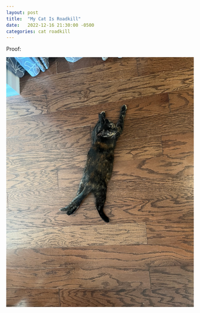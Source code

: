 ```yaml
---
layout: post
title:  "My Cat Is Roadkill"
date:   2022-12-16 21:30:00 -0500
categories: cat roadkill
---
```

Proof:

![cat that is roadkill](/assets/roadkill.jpg)
